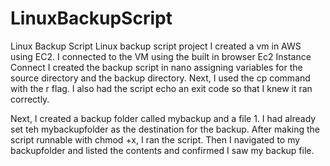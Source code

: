# LinuxBackupScript
Linux Backup Script
Linux backup script project
I created a vm in AWS using EC2.
I connected to the VM using the built in browser Ec2 Instance Connect
I created the backup script in nano assigning variables for the source directory and the backup directory.
Next, I used the cp command with the r flag. 
I also had the script echo an exit code so that I knew it ran correctly.


























Next, I created a backup folder called mybackup and a file 1. I had already set teh mybackupfolder as the destination for the backup.
After making the script runnable with chmod +x, I ran the script.
Then I navigated to my backupfolder and listed the contents and confirmed I saw my backup file.


